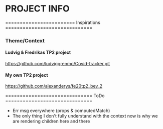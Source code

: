 # PROJECT INFO

======================== Inspirations ==============================
### Theme/Context

#### Ludvig & Fredrikas TP2 project
https://github.com/ludviggrenmo/Covid-tracker.git

#### My own TP2 project
https://github.com/alexanderys/fe20tp2_bev_2

============================== ToDo ==============================

- Err msg everywhere (props & computedMatch)
- The only thing I don't fully understand with the context now is why we are
rendering children here and there